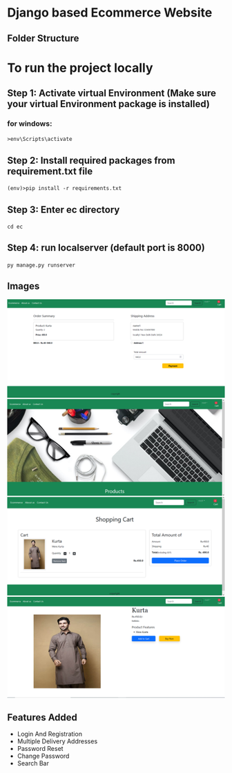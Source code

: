# Django based Ecommerce Website
## Folder Structure

# To run the project locally

## Step 1: Activate virtual Environment (Make sure your virtual Environment package is installed)
### for windows:
`>env\Scripts\activate`

## Step 2: Install required packages from requirement.txt file
`(env)>pip install -r requirements.txt`

## Step 3: Enter ec directory
`cd ec`

## Step 4: run localserver (default port is 8000)
`py manage.py runserver`

## Images
![payment](screenshots\payment.PNG)
![index](screenshots\index.PNG)
![cart](screenshots\cart.PNG)
![product_Detail](screenshots\product_Detail.PNG)

## Features Added
- Login And Registration
- Multiple Delivery Addresses
- Password Reset
- Change Password
- Search Bar

